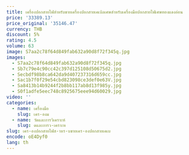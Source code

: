 ```yaml
---
title: เครื่องปอกสายไฟสําหรับขายเครื่องปอกสายเคเบิลเศษสําหรับเครื่องมือปอกสายไฟเศษทองแดงอ่อน
price: '33389.13'
price_original: '35146.47'
currency: THB
discount: 5%
rating: 4.5
volume: 63
image: S7aa2c78f64d849fab632a90d8f72f345q.jpg
images:
  - S7aa2c78f64d849fab632a90d8f72f345q.jpg
  - Sb7c79e4c90cc42c397d125108d50675d2.jpg
  - Secbdf98b8ca642da9d407237316d659cc.jpg
  - Sac1b7f0f29e54cbd823098ce3def0e63V.jpg
  - Sa8413b14b9244f2b8bb117ab8d13f985y.jpg
  - S0f1adfe5eec748c8925675eee94d60029.jpg
video: ''
categories:
  - name: เครื่องมือ
    slug: เคร-องม
  - name: วัดและการวิเคราะห์
    slug: ดและการว-เคราะห
slug: เคร-องปอกสายไฟส-าหร-บขายเคร-องปอกสายเคเบ
encode: oE4Dyf0
lang: th
---
```

  